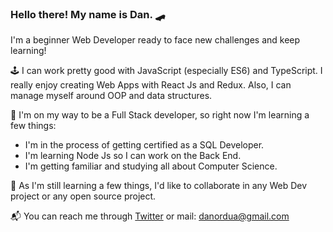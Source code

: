 ### Hello there! My name is Dan. 🛹
I'm a beginner Web Developer ready to face new challenges and keep learning!

🕹   I can work pretty good with JavaScript (especially ES6) and TypeScript. I really enjoy creating Web Apps with React Js and Redux.
    Also, I can manage myself around OOP and data structures.
 
🌱   I'm on my way to be a Full Stack developer, so right now I'm learning a few things: 
- I'm in the process of getting certified as a SQL Developer.
- I'm learning Node Js so I can work on the Back End.
- I'm getting familiar and studying all about Computer Science.



🔎   As I'm still learning a few things, I'd like to collaborate in any Web Dev project or any open source project.

📬   You can reach me through [Twitter](https://twitter.com/daniel_ordua) or mail: danordua@gmail.com

